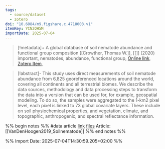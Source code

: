 ```yaml
---
tags:
  - source/dataset
  - zotero
doi: "10.6084/m9.figshare.c.4718003.v1"
itemKey: YCN2QH5M
importDate: 2025-07-04
---
```

>[!metadata]+
> A global database of soil nematode abundance and functional group composition
> [[Crowther, Thomas W.]], 
> [[]] (2020)
> important, nematodes, abundance, functional group, 
> [Online link](https://springernature.figshare.com/collections/A_global_database_of_soil_nematode_abundance_and_functional_group_composition/4718003), [Zotero Item](zotero://select/library/items/YCN2QH5M),

>[!abstract]-
>This study uses direct measurements of soil nematode abundance from 6,825 georeferenced locations around the world, covering all continents and all terrestrial biomes. We describe the data sources, methodology and data processing steps to transform the data into a version that can be used for, for example, geospatial modeling. To do so, the samples were aggregated to the 1-km2 pixel level, each pixel is linked to 73 global covariate layers. These include on soil physiochemical properties, and vegetation, climate, and topographic, anthropogenic, and spectral reflectance information.

%% begin notes %%
#data 
article [link](https://www.nature.com/articles/s41597-020-0437-3)
[files](file:\\\C:\Users\aburg\Documents\code\nematode_exploration\data)
Article: [[VanDenHoogen2019_Soilnematode]]
%% end notes %%

%% Import Date: 2025-07-04T14:30:59.205+02:00 %%
